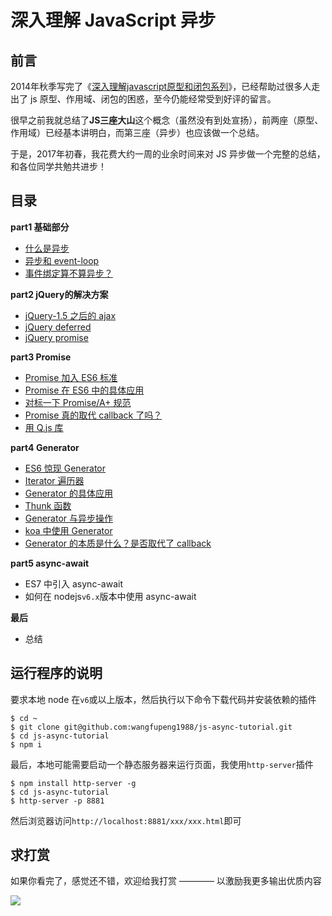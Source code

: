 # 深入理解 JavaScript 异步

## 前言

2014年秋季写完了《[深入理解javascript原型和闭包系列](http://www.cnblogs.com/wangfupeng1988/p/4001284.html)》，已经帮助过很多人走出了 js 原型、作用域、闭包的困惑，至今仍能经常受到好评的留言。

很早之前我就总结了**JS三座大山**这个概念（虽然没有到处宣扬），前两座（原型、作用域）已经基本讲明白，而第三座（异步）也应该做一个总结。

于是，2017年初春，我花费大约一周的业余时间来对 JS 异步做一个完整的总结，和各位同学共勉共进步！

## 目录

**part1 基础部分**

- [什么是异步](./part1-basic/01-what-is-async.md)
- [异步和 event-loop](./part1-basic/02-event-loop.md)
- [事件绑定算不算异步？](./part1-basic/03-event-bind.md)

**part2 jQuery的解决方案**

- [jQuery-1.5 之后的 ajax](./part2-jquery/01-jquery-ajax.md)
- [jQuery deferred](./part2-jquery/02-jquery-deferred.md)
- [jQuery promise](./part2-jquery/03-jquery-promise.md)

**part3 Promise**

- [Promise 加入 ES6 标准](./part3-promise/01-promise-in-es6.md)
- [Promise 在 ES6 中的具体应用](./part3-promise/02-promise-use.md)
- [对标一下 Promise/A+ 规范](./part3-promise/03-promise-standard.md)
- [Promise 真的取代 callback 了吗？](./part3-promise/04-promise-callback.md)
- [用 Q.js 库](./part3-promise/05-promise-q.md)

**part4 Generator**

- [ES6 惊现 Generator](./part4-generator/01-generator-in-es6.md)
- [Iterator 遍历器](./part4-generator/02-iterator.md)
- [Generator 的具体应用](./part4-generator/03-iterator-use.md)
- [Thunk 函数](./part4-generator/04-thunk.md)
- [Generator 与异步操作](./part4-generator/05-generator-for-async.md)
- [koa 中使用 Generator](./part4-generator/06-generator-for-koa.md)
- [Generator 的本质是什么？是否取代了 callback](./part4-generator/07-generator-callback.md)

**part5 async-await**

- ES7 中引入 async-await
- 如何在 nodejs`v6.x`版本中使用 async-await

**最后**

- 总结


## 运行程序的说明

要求本地 node 在`v6`或以上版本，然后执行以下命令下载代码并安装依赖的插件

```shell
$ cd ~
$ git clone git@github.com:wangfupeng1988/js-async-tutorial.git
$ cd js-async-tutorial
$ npm i
```

最后，本地可能需要启动一个静态服务器来运行页面，我使用`http-server`插件

```shell
$ npm install http-server -g
$ cd js-async-tutorial
$ http-server -p 8881
```

然后浏览器访问`http://localhost:8881/xxx/xxx.html`即可

## 求打赏

如果你看完了，感觉还不错，欢迎给我打赏 ———— 以激励我更多输出优质内容

![](http://images2015.cnblogs.com/blog/138012/201702/138012-20170228112237798-1507196643.png)
